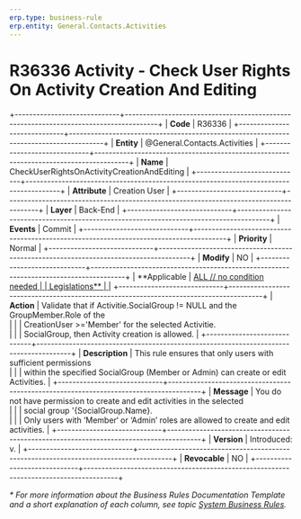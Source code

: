 ```yaml
---
erp.type: business-rule
erp.entity: General.Contacts.Activities
---
```


# R36336 Activity - Check User Rights On Activity Creation And Editing
+-----------------------------+---------------------------------------------------------------------------------------+
| **Code**                    | R36336                                                                                |
+-----------------------------+---------------------------------------------------------------------------------------+
| **Entity**                  | @General.Contacts.Activities                                                          |
+-----------------------------+---------------------------------------------------------------------------------------+
| **Name**                    | CheckUserRightsOnActivityCreationAndEditing                                           |
+-----------------------------+---------------------------------------------------------------------------------------+
| **Attribute**               | Creation User                                                                         |
+-----------------------------+---------------------------------------------------------------------------------------+
| **Layer**                   | Back-End                                                                              |
+-----------------------------+---------------------------------------------------------------------------------------+
| **Events**                  | Commit                                                                                |
+-----------------------------+---------------------------------------------------------------------------------------+
| **Priority**                | Normal                                                                                |
+-----------------------------+---------------------------------------------------------------------------------------+
| **Modify**                  | NO                                                                                    |
+-----------------------------+---------------------------------------------------------------------------------------+
| **Applicable                | [ALL // no condition needed                                                           |
| Legislations**              | ](xref:applicable-legislations)                                                       |
+-----------------------------+---------------------------------------------------------------------------------------+
| **Action**                  | Validate that if Activitie.SocialGroup != NULL and the GroupMember.Role of the <br>   |
|                             | CreationUser >='Member' for the selected Activitie.<br>                               |
|                             | SocialGroup, then Activity creation is allowed.                                       |
+-----------------------------+---------------------------------------------------------------------------------------+
| **Description**             | This rule ensures that only users with sufficient permissions <br>                    |
|                             | within the specified SocialGroup (Member or Admin) can create or edit Activities.     |
+-----------------------------+---------------------------------------------------------------------------------------+
| **Message**                 | You do not have permission to create and edit activities in the selected <br>         |
|                             | social group '{SocialGroup.Name}.<br>                                                 |
|                             | Only users with ‘Member‘ or ‘Admin’ roles are allowed to create and edit activities.  |
+-----------------------------+---------------------------------------------------------------------------------------+
| **Version**                 | Introduced: v.                                                                        |
+-----------------------------+---------------------------------------------------------------------------------------+
| **Revocable**               | NO                                                                                    |
+-----------------------------+---------------------------------------------------------------------------------------+

*\* For more information about the Business Rules Documentation Template and a short explanation of each column, see
topic [System Business Rules](../templates/template-description-system-business-rules.md).*

